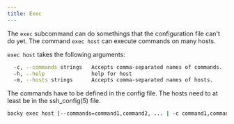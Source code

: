 ```yaml
---
title: Exec
---
```


The `exec` subcommand can do somethings that the configuration file can't do yet. The command `exec host` can execute commands on many hosts.

`exec host` takes the following arguments:

```sh
  -c, --commands strings   Accepts comma-separated names of commands.
  -h, --help               help for host
  -m, --hosts strings      Accepts comma-separated names of hosts.
```

The commands have to be defined in the config file. The hosts need to at least be in the ssh_config(5) file.

```sh
backy exec host [--commands=command1,command2, ... | -c command1,command2, ...] [--hosts=host1,hosts2, ... | -m host1,host2, ...]  [flags]
```
